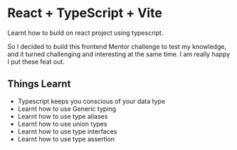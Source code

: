 # React + TypeScript + Vite

Learnt how to build on react project using typescript.

So I decided to build this frontend Mentor challenge
to test my knowledge, and it turned challenging and interesting at the same time. I am really happy I put these feat out.

## Things Learnt

- Typescript keeps you conscious of your data type
- Learnt how to use Generic typing
- Learnt how to use type aliases
- Learnt how to use union types
- Learnt how to use type interfaces
- Learnt how to use type assertion

